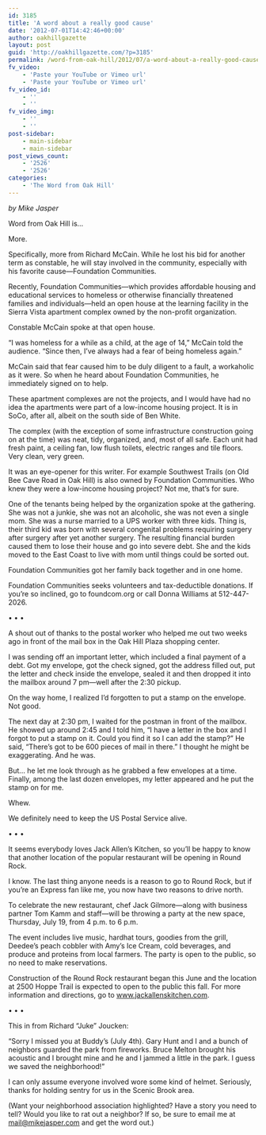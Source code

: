 ```yaml
---
id: 3185
title: 'A word about a really good cause'
date: '2012-07-01T14:42:46+00:00'
author: oakhillgazette
layout: post
guid: 'http://oakhillgazette.com/?p=3185'
permalink: /word-from-oak-hill/2012/07/a-word-about-a-really-good-cause/
fv_video:
    - 'Paste your YouTube or Vimeo url'
    - 'Paste your YouTube or Vimeo url'
fv_video_id:
    - ''
    - ''
fv_video_img:
    - ''
    - ''
post-sidebar:
    - main-sidebar
    - main-sidebar
post_views_count:
    - '2526'
    - '2526'
categories:
    - 'The Word from Oak Hill'
---
```


*by Mike Jasper*

Word from Oak Hill is…

More.

Specifically, more from Richard McCain. While he lost his bid for another term as constable, he will stay involved in the community, especially with his favorite cause—Foundation Communities.

Recently, Foundation Communities—which provides affordable housing and educational services to homeless or otherwise financially threatened families and individuals—held an open house at the learning facility in the Sierra Vista apartment complex owned by the non-profit organization.

Constable McCain spoke at that open house.

“I was homeless for a while as a child, at the age of 14,” McCain told the audience. “Since then, I’ve always had a fear of being homeless again.”

McCain said that fear caused him to be duly diligent to a fault, a workaholic as it were. So when he heard about Foundation Communities, he immediately signed on to help.

These apartment complexes are not the projects, and I would have had no idea the apartments were part of a low-income housing project. It is in SoCo, after all, albeit on the south side of Ben White.

The complex (with the exception of some infrastructure construction going on at the time) was neat, tidy, organized, and, most of all safe. Each unit had fresh paint, a ceiling fan, low flush toilets, electric ranges and tile floors. Very clean, very green.

It was an eye-opener for this writer. For example Southwest Trails (on Old Bee Cave Road in Oak Hill) is also owned by Foundation Communities. Who knew they were a low-income housing project? Not me, that’s for sure.

One of the tenants being helped by the organization spoke at the gathering. She was not a junkie, she was not an alcoholic, she was not even a single mom. She was a nurse married to a UPS worker with three kids. Thing is, their third kid was born with several congenital problems requiring surgery after surgery after yet another surgery. The resulting financial burden caused them to lose their house and go into severe debt. She and the kids moved to the East Coast to live with mom until things could be sorted out.

Foundation Communities got her family back together and in one home.

Foundation Communities seeks volunteers and tax-deductible donations. If you’re so inclined, go to foundcom.org or call Donna Williams at 512-447-2026.

• • •

 A shout out of thanks to the postal worker who helped me out two weeks ago in front of the mail box in the Oak Hill Plaza shopping center.

I was sending off an important letter, which included a final payment of a debt. Got my envelope, got the check signed, got the address filled out, put the letter and check inside the envelope, sealed it and then dropped it into the mailbox around 7 pm—well after the 2:30 pickup.

On the way home, I realized I’d forgotten to put a stamp on the envelope. Not good.

The next day at 2:30 pm, I waited for the postman in front of the mailbox. He showed up around 2:45 and I told him, “I have a letter in the box and I forgot to put a stamp on it. Could you find it so I can add the stamp?” He said, “There’s got to be 600 pieces of mail in there.” I thought he might be exaggerating. And he was.

But… he let me look through as he grabbed a few envelopes at a time. Finally, among the last dozen envelopes, my letter appeared and he put the stamp on for me.

Whew.

We definitely need to keep the US Postal Service alive.

• • •

 It seems everybody loves Jack Allen’s Kitchen, so you’ll be happy to know that another location of the popular restaurant will be opening in Round Rock.

I know. The last thing anyone needs is a reason to go to Round Rock, but if you’re an Express fan like me, you now have two reasons to drive north.

To celebrate the new restaurant, chef Jack Gilmore—along with business partner Tom Kamm and staff—will be throwing a party at the new space, Thursday, July 19, from 4 p.m. to 6 p.m.

The event includes live music, hardhat tours, goodies from the grill, Deedee’s peach cobbler with Amy’s Ice Cream, cold beverages, and produce and proteins from local farmers. The party is open to the public, so no need to make reservations.

Construction of the Round Rock restaurant began this June and the location at 2500 Hoppe Trail is expected to open to the public this fall. For more information and directions, go to www.jackallenskitchen.com.

• • •

 This in from Richard “Juke” Joucken:

“Sorry I missed you at Buddy’s (July 4th). Gary Hunt and I and a bunch of neighbors guarded the park from fireworks. Bruce Melton brought his acoustic and I brought mine and he and I jammed a little in the park. I guess we saved the neighborhood!”

I can only assume everyone involved wore some kind of helmet. Seriously, thanks for holding sentry for us in the Scenic Brook area.

(Want your neighborhood association highlighted? Have a story you need to tell? Would you like to rat out a neighbor? If so, be sure to email me at <mail@mikejasper.com> and get the word out.)